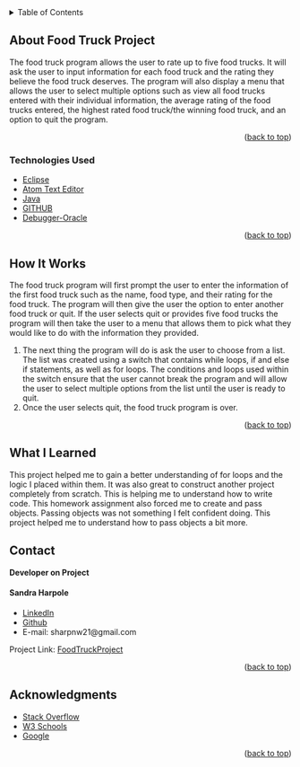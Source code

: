 

<!-- PROJECT LOGO -->

<!-- TABLE OF CONTENTS -->

<details>
  <summary>Table of Contents</summary>
  <ul>
    <li>
      <a href="#about-the-project">About Food Truck Project</a>
  </ul>
      <ul>
        <li><a href="#technologies-used">Technologies Used</a></li>
      </ul>
    </li>
  <ul>
    <li><a href="#howitworks">How It Works</a></li>
  </ul>  
  <ul>
    <li><a href="#contact">Contact</a></li>
  </ul>

  <ul>
    <li><a href="#acknowledgments">Acknowledgments</a></li>
    </ul>

</details>

<!-- ABOUT THE PROJECT -->

## About Food Truck Project


<p>
The food truck program allows the user to rate up to five food trucks. It will ask the user to input information for each food truck and the rating they believe the food truck deserves. The program will also display a menu that allows the user to select multiple options such as view all food trucks entered with their individual information, the average rating of the food trucks entered, the highest rated food truck/the winning food truck, and an option to quit the program. 
 </p>



<p align="right">(<a href="#top">back to top</a>)</p>

### Technologies Used

-   [Eclipse](https://spring.io/tools)
-   [Atom Text Editor](https://atom.io/)
-   [Java](https://www.java.com/en/)
-   [GITHUB](https://github.com)
-   [Debugger-Oracle](https://docs.oracle.com/javase/7/docs/technotes/tools/windows/jdb.html)  

<p align="right">(<a href="#top">back to top</a>)</p>

## How It Works



<p>
The food truck program will first prompt the user to enter the information of the first food truck such as the name, food type, and their rating for the food truck. The program will then give the user the option to enter another food truck or quit. If the user selects quit or provides five food trucks the program will then take the user to a menu that allows them to pick what they would like to do with the information they provided.
</P>
<ol>


<li>
The next thing the program will do is ask the user to choose from a list. The list was created using a switch that contains while loops, if and else if statements, as well as for loops. The conditions and loops used within the switch ensure that the user cannot break the program and will allow the user to select multiple options from the list until the user is ready to quit. 



<li>
Once the user selects quit, the food truck program is over. 

</li>

</ol>
<p align="right">(<a href="#top">back to top</a>)</p>

## What I Learned
<p>
This project helped me to gain a better understanding of for loops and the logic I placed within them. It was also great to construct another project completely from scratch. This is helping me to understand how to write code. This homework assignment also forced me to create and pass objects. Passing objects was not something I felt confident doing. This project helped me to understand how to pass objects a bit more. 
</p>



## Contact

<strong>Developer on Project</strong>

<h4>Sandra Harpole</h4>
<ul>
<li>
<a href="https://www.linkedin.com/in/sandra-harpole/">
LinkedIn
</a>
</li>
<li><a href="https://github.com/SandraLeAnn">Github</a></li>
<li> E-mail: sharpnw21@gmail.com </li>
</ul>


Project Link: [FoodTruckProject](https://github.com/SandraLeAnn/FoodTruckProject/tree/main/src/com/skilldistillery/foodtruck)

<p align="right">(<a href="#top">back to top</a>)</p>

<!-- ACKNOWLEDGMENTS -->

## Acknowledgments


-   [Stack Overflow](https://stackoverflow.com/)
-   [W3 Schools](https://www.w3schools.com/)
-   [Google](https://www.google.com/)
<p align="right">(<a href="#top">back to top</a>)</p>
